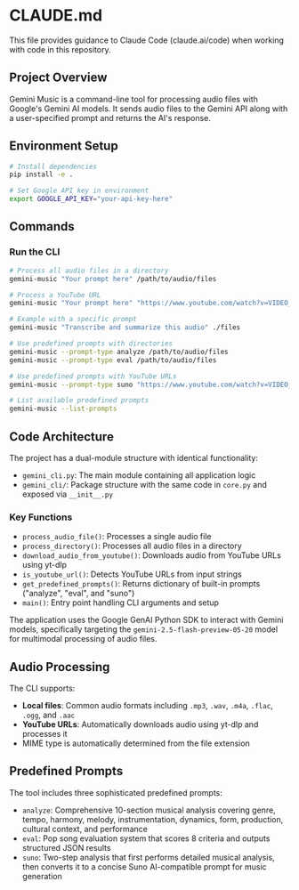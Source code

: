 # CLAUDE.md

This file provides guidance to Claude Code (claude.ai/code) when working with code in this repository.

## Project Overview

Gemini Music is a command-line tool for processing audio files with Google's Gemini AI models. It sends audio files to the Gemini API along with a user-specified prompt and returns the AI's response.

## Environment Setup

```bash
# Install dependencies
pip install -e .

# Set Google API key in environment
export GOOGLE_API_KEY="your-api-key-here"
```

## Commands

### Run the CLI

```bash
# Process all audio files in a directory
gemini-music "Your prompt here" /path/to/audio/files

# Process a YouTube URL
gemini-music "Your prompt here" "https://www.youtube.com/watch?v=VIDEO_ID"

# Example with a specific prompt
gemini-music "Transcribe and summarize this audio" ./files

# Use predefined prompts with directories
gemini-music --prompt-type analyze /path/to/audio/files
gemini-music --prompt-type eval /path/to/audio/files

# Use predefined prompts with YouTube URLs
gemini-music --prompt-type suno "https://www.youtube.com/watch?v=VIDEO_ID"

# List available predefined prompts
gemini-music --list-prompts
```

## Code Architecture

The project has a dual-module structure with identical functionality:
- `gemini_cli.py`: The main module containing all application logic
- `gemini_cli/`: Package structure with the same code in `core.py` and exposed via `__init__.py`

### Key Functions
- `process_audio_file()`: Processes a single audio file
- `process_directory()`: Processes all audio files in a directory  
- `download_audio_from_youtube()`: Downloads audio from YouTube URLs using yt-dlp
- `is_youtube_url()`: Detects YouTube URLs from input strings
- `get_predefined_prompts()`: Returns dictionary of built-in prompts ("analyze", "eval", and "suno")
- `main()`: Entry point handling CLI arguments and setup

The application uses the Google GenAI Python SDK to interact with Gemini models, specifically targeting the `gemini-2.5-flash-preview-05-20` model for multimodal processing of audio files.

## Audio Processing

The CLI supports:
- **Local files**: Common audio formats including `.mp3`, `.wav`, `.m4a`, `.flac`, `.ogg`, and `.aac`
- **YouTube URLs**: Automatically downloads audio using yt-dlp and processes it
- MIME type is automatically determined from the file extension

## Predefined Prompts

The tool includes three sophisticated predefined prompts:
- `analyze`: Comprehensive 10-section musical analysis covering genre, tempo, harmony, melody, instrumentation, dynamics, form, production, cultural context, and performance
- `eval`: Pop song evaluation system that scores 8 criteria and outputs structured JSON results
- `suno`: Two-step analysis that first performs detailed musical analysis, then converts it to a concise Suno AI-compatible prompt for music generation